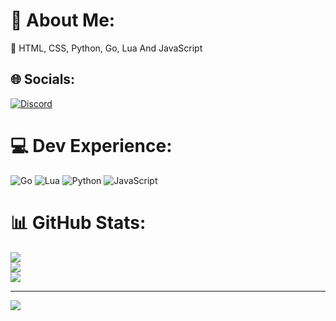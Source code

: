 # 💫 About Me:
🔭 HTML, CSS, Python, Go, Lua And JavaScript


## 🌐 Socials:
[![Discord](https://img.shields.io/badge/Discord-%237289DA.svg?logo=discord&logoColor=white)](https://discord.gg/https://discord.gg/twiz) 

# 💻 Dev Experience:
![Go](https://img.shields.io/badge/go-%2300ADD8.svg?style=flat&logo=go&logoColor=white) ![Lua](https://img.shields.io/badge/lua-%232C2D72.svg?style=flat&logo=lua&logoColor=white) ![Python](https://img.shields.io/badge/python-3670A0?style=flat&logo=python&logoColor=ffdd54) ![JavaScript](https://img.shields.io/badge/javascript-%23323330.svg?style=flat&logo=javascript&logoColor=%23F7DF1E)
# 📊 GitHub Stats:
![](https://github-readme-stats.vercel.app/api?username=injrs&theme=dark&hide_border=false&include_all_commits=false&count_private=false)<br/>
![](https://github-readme-streak-stats.herokuapp.com/?user=injrs&theme=dark&hide_border=false)<br/>
![](https://github-readme-stats.vercel.app/api/top-langs/?username=injrs&theme=dark&hide_border=false&include_all_commits=false&count_private=false&layout=compact)

---
[![](https://visitcount.itsvg.in/api?id=injrs&icon=2&color=12)](https://visitcount.itsvg.in)

